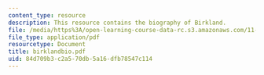 ```yaml
---
content_type: resource
description: This resource contains the biography of Birkland.
file: /media/https%3A/open-learning-course-data-rc.s3.amazonaws.com/11-941-disaster-vulnerability-and-resilience-spring-2005/84d709b3c2a570db5a16dfb78547c114_birklandbio.pdf
file_type: application/pdf
resourcetype: Document
title: birklandbio.pdf
uid: 84d709b3-c2a5-70db-5a16-dfb78547c114
---
```

